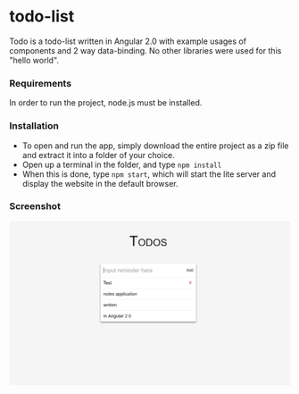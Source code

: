 # todo-list

Todo is a todo-list written in Angular 2.0 with example usages of components and 2 way data-binding. No other libraries were used for this "hello world". 

### Requirements
In order to run the project, node.js must be installed. 
### Installation
* To open and run the app, simply download the entire project as a zip file and extract it into a folder of your choice.
* Open up a terminal in the folder, and type `npm install`
* When this is done, type `npm start`, which will start the lite server and display the website in the default browser. 

### Screenshot
![Alt text](screenshot.JPG?raw=true "Screenshot")



